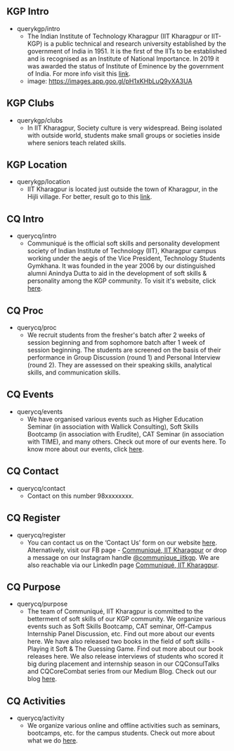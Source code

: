## KGP Intro
* querykgp/intro
    - The Indian Institute of Technology Kharagpur (IIT Kharagpur or IIT-KGP) is a public technical and research university established by the government of India in 1951. It is the first of the IITs to be established and is recognised as an Institute of National Importance. In 2019 it was awarded the status of Institute of Eminence by the government of India. For more info visit this [link](http://www.iitkgp.ac.in/).
    - image: https://images.app.goo.gl/pH1xKHbLuQ9yXA3UA

## KGP Clubs
* querykgp/clubs
    - In IIT Kharagpur, Society culture is very widespread. Being isolated with outside world, students make small groups or societies inside where seniors teach related skills.

## KGP Location
* querykgp/location
    - IIT Kharagpur is located just outside the town of Kharagpur, in the Hijli village. For better, result go to this [link](https://goo.gl/maps/6pRo4uAjCpLEkfmY7).

## CQ Intro
* querycq/intro
    - Communiqué is the official soft skills and personality development society of Indian Institute of Technology (IIT), Kharagpur campus working under the aegis of the Vice President, Technology Students Gymkhana. It was founded in the year 2006 by our distinguished alumni Anindya Dutta to aid in the development of soft skills & personality among the KGP community. To visit it's website, click [here](http://www.google.com).

## CQ Proc
* querycq/proc
    - We recruit students from the fresher's batch after 2 weeks of session beginning and from sophomore batch after 1 week of session beginning. The students are screened on the basis of their performance in Group Discussion (round 1) and Personal Interview (round 2). They are assessed on their speaking skills, analytical skills, and communication skills. 

## CQ Events
* querycq/events
    - We have organised various events such as Higher Education Seminar (in association with Wallick Consulting), Soft Skills Bootcamp (in association with Erudite), CAT Seminar (in association with TIME), and many others. Check out more of our events here. To know more about our events, click [here](http://www.google.com).

## CQ Contact
* querycq/contact
    - Contact on this number 98xxxxxxxx.

## CQ Register
* querycq/register
    - You can contact us on the ‘Contact Us’ form on our website [here](http://www.google.com). Alternatively, visit our FB page - [Communiqué, IIT Kharagpur](http://www.google.com) or drop a message on our Instagram handle [@communique_iitkgp](http://www.google.com). We are also reachable via our LinkedIn page [Communiqué, IIT Kharagpur](http://www.google.com). 

## CQ Purpose 
* querycq/purpose
    - The team of Communiqué, IIT Kharagpur is committed to the betterment of soft skills of our KGP community. We organize various events such as Soft Skills Bootcamp, CAT seminar, Off-Campus Internship Panel Discussion, etc. Find out more about our events here. We have also released two books in the field of soft skills - Playing it Soft & The Guessing Game. Find out more about our book releases here. We also release interviews of students who scored it big during placement and internship season in our CQConsulTalks and CQCoreCombat series from our Medium Blog. Check out our blog [here](http://www.google.com). 

## CQ Activities
* querycq/activity
    - We organize various online and offline activities such as seminars, bootcamps, etc. for the campus students. Check out more about what we do [here](http://www.google.com). 